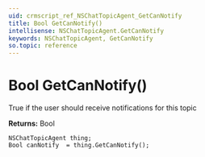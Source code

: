 ```yaml
---
uid: crmscript_ref_NSChatTopicAgent_GetCanNotify
title: Bool GetCanNotify()
intellisense: NSChatTopicAgent.GetCanNotify
keywords: NSChatTopicAgent, GetCanNotify
so.topic: reference
---
```


# Bool GetCanNotify()

True if the user should receive notifications for this topic

**Returns:** Bool

```crmscript
NSChatTopicAgent thing;
Bool canNotify  = thing.GetCanNotify();
```

